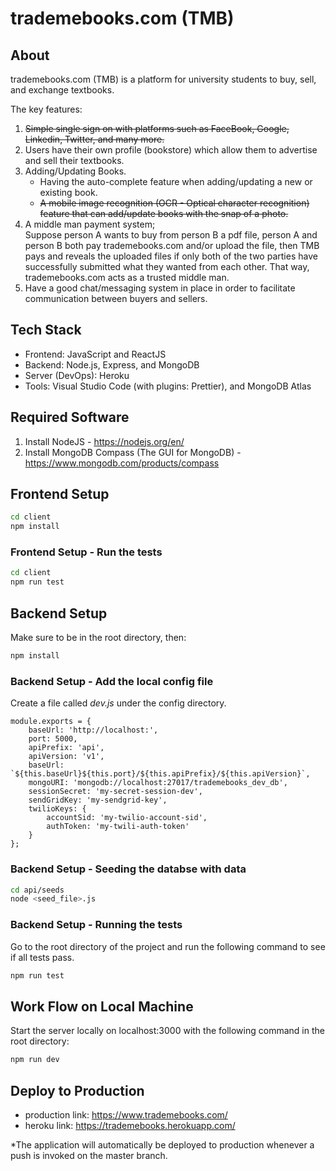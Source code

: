 # trademebooks.com (TMB)

## About
trademebooks.com (TMB) is a platform for university students to buy, sell, and exchange textbooks.

The key features:
1. <strike>Simple single sign on with platforms such as FaceBook, Google, Linkedin, Twitter, and many more.</strike>
2. Users have their own profile (bookstore) which allow them to advertise and sell their textbooks.
3. Adding/Updating Books.
    - Having the auto-complete feature when adding/updating a new or existing book.
    - <strike>A mobile image recognition (OCR - Optical character recognition) feature that can add/update books with the snap of a photo.</strike>
4. A middle man payment system;  
    Suppose person A wants to buy from person B a pdf file, person A and person B both pay trademebooks.com and/or upload the file, then TMB pays and reveals the uploaded files if only both of the two parties have successfully submitted what they wanted from each other. That way, trademebooks.com acts as a trusted middle man.
5. Have a good chat/messaging system in place in order to facilitate communication between buyers and sellers.  
 
## Tech Stack
- Frontend: JavaScript and ReactJS
- Backend: Node.js, Express, and MongoDB
- Server (DevOps): Heroku
- Tools: Visual Studio Code (with plugins: Prettier), and MongoDB Atlas

## Required Software
1. Install NodeJS - https://nodejs.org/en/
2. Install MongoDB Compass (The GUI for MongoDB) - https://www.mongodb.com/products/compass

## Frontend Setup
```bash
cd client
npm install
```

### Frontend Setup - Run the tests
```bash
cd client
npm run test
```

## Backend Setup
Make sure to be in the root directory, then:
```bash
npm install
```

### Backend Setup - Add the local config file
Create a file called *dev.js* under the config directory.
```
module.exports = {
    baseUrl: 'http://localhost:',
    port: 5000,
    apiPrefix: 'api',
    apiVersion: 'v1',
    baseUrl: `${this.baseUrl}${this.port}/${this.apiPrefix}/${this.apiVersion}`,
    mongoURI: 'mongodb://localhost:27017/trademebooks_dev_db',
    sessionSecret: 'my-secret-session-dev',
    sendGridKey: 'my-sendgrid-key',
    twilioKeys: {
        accountSid: 'my-twilio-account-sid',
        authToken: 'my-twili-auth-token'
    }
};
```

### Backend Setup - Seeding the databse with data
```bash
cd api/seeds
node <seed_file>.js
```

### Backend Setup - Running the tests
Go to the root directory of the project and run the following command to see if all tests pass.
```bash
npm run test
```

## Work Flow on Local Machine
Start the server locally on localhost:3000 with the following command in the root directory:
```bash
npm run dev
```

## Deploy to Production
- production link: https://www.trademebooks.com/
- heroku link: https://trademebooks.herokuapp.com/

*The application will automatically be deployed to production whenever a push is invoked on the master branch.
